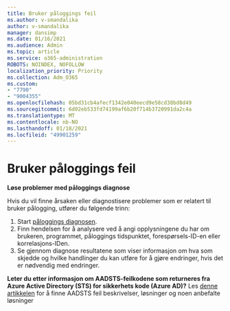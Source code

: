 ```yaml
---
title: Bruker påloggings feil
ms.author: v-smandalika
author: v-smandalika
manager: dansimp
ms.date: 01/16/2021
ms.audience: Admin
ms.topic: article
ms.service: o365-administration
ROBOTS: NOINDEX, NOFOLLOW
localization_priority: Priority
ms.collection: Adm_O365
ms.custom:
- "7790"
- "9004355"
ms.openlocfilehash: 05bd31cb4afecf1342e040eecd9e58cd38bd8d49
ms.sourcegitcommit: 6d02eb533fd74199af6b20f714b3720991da2c4a
ms.translationtype: MT
ms.contentlocale: nb-NO
ms.lasthandoff: 01/18/2021
ms.locfileid: "49901259"
---
```

# <a name="user-sign-in-errors"></a>Bruker påloggings feil

**Løse problemer med påloggings diagnose**

Hvis du vil finne årsaken eller diagnostisere problemer som er relatert til bruker pålogging, utfører du følgende trinn:

1. Start [påloggings diagnosen](https://ms.portal.azure.com/#blade/Microsoft_AAD_IAM/ActiveDirectoryMenuBlade/diagnose/symptomId/ms_aad_dxp_signin_caDiagnoseAndSolveSummarySymptom).
2. Finn hendelsen for å analysere ved å angi opplysningene du har om brukeren, programmet, påloggings tidspunktet, forespørsels-ID-en eller korrelasjons-IDen.
3. Se gjennom diagnose resultatene som viser informasjon om hva som skjedde og hvilke handlinger du kan utføre for å gjøre endringer, hvis det er nødvendig med endringer.

**Leter du etter informasjon om AADSTS-feilkodene som returneres fra Azure Active Directory (STS) for sikkerhets kode (Azure AD)?** Les [denne artikkelen](https://docs.microsoft.com/azure/active-directory/develop/reference-aadsts-error-codes) for å finne AADSTS feil beskrivelser, løsninger og noen anbefalte løsninger